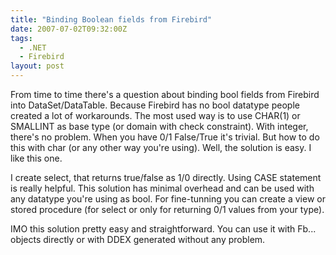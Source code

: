 ```yaml
---
title: "Binding Boolean fields from Firebird"
date: 2007-07-02T09:32:00Z
tags:
  - .NET
  - Firebird
layout: post
---
```

From time to time there's a question about binding bool fields from Firebird into DataSet/DataTable. Because Firebird has no bool datatype people created a lot of workarounds. The most used way is to use CHAR(1) or SMALLINT as base type (or domain with check constraint). With integer, there's no problem. When you have 0/1 False/True it's trivial. But how to do this with char (or any other way you're using). Well, the solution is easy. I like this one.

I create select, that returns true/false as 1/0 directly. Using CASE statement is really helpful. This solution has minimal overhead and can be used with any datatype you're using as bool. For fine-tunning you can create a view or stored procedure (for select or only for returning 0/1 values from your type).

IMO this solution pretty easy and straightforward. You can use it with Fb... objects directly or with DDEX generated without any problem.